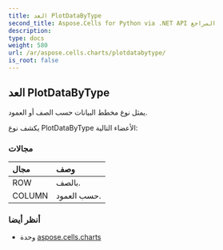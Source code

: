 ```yaml
---
title: العد PlotDataByType
second_title: Aspose.Cells for Python via .NET API المراجع
description:
type: docs
weight: 580
url: /ar/aspose.cells.charts/plotdatabytype/
is_root: false
---
```

##  العد PlotDataByType
يمثل نوع مخطط البيانات حسب الصف أو العمود.



يكشف نوع PlotDataByType الأعضاء التالية:

###  مجالات
| مجال| وصف|
| :- | :- |
| ROW | بالصف.|
| COLUMN | حسب العمود.|



###  أنظر أيضا
* وحدة [aspose.cells.charts](..)
